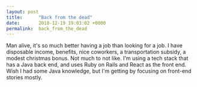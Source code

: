 ```yaml
---
layout: post
title:      "Back from the dead"
date:       2018-12-19 19:03:02 +0000
permalink:  back_from_the_dead
---
```



Man alive, it's so much better having a job than looking for a job.  I have disposable income, benefits, nice coworkers, a transportation subsidy, a modest christmas bonus.  Not much to not like. I'm using a tech stack that has a Java back end, and uses Ruby on Rails and React as the front end.  Wish I had some Java knowledge, but I'm getting by focusing on front-end stories mostly.
